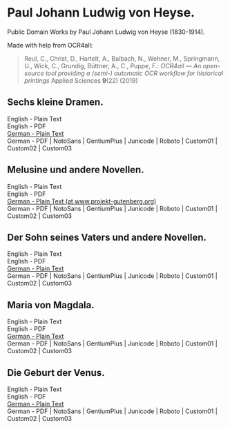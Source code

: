 # Paul Johann Ludwig von Heyse.

Public Domain Works by Paul Johann Ludwig von Heyse (1830-1914).

Made with help from OCR4all:

> Reul, C., Christ, D., Hartelt, A., Balbach, N., Wehner, M., Springmann, U., Wick, C., Grundig, Büttner, A., C., Puppe, F.: *OCR4all — An open-source tool providing a (semi-) automatic OCR workflow for historical printings* Applied Sciences **9**(22) (2019)

## Sechs kleine Dramen.

English - Plain Text  
English - PDF  
[German - Plain Text](sechs-kleine-dramen/full-text-german.md)  
German - PDF | NotoSans | GentiumPlus | Junicode | Roboto | Custom01 | Custom02 | Custom03  

## Melusine und andere Novellen.

English - Plain Text  
English - PDF  
[German - Plain Text (at www.projekt-gutenberg.org)](https://www.projekt-gutenberg.org/heyse/melusine/index.html)  
German - PDF | NotoSans | GentiumPlus | Junicode | Roboto | Custom01 | Custom02 | Custom03  

## Der Sohn seines Vaters und andere Novellen.

English - Plain Text  
English - PDF  
[German - Plain Text](der-sohn-seines-vaters-andere-novellen/full-text-german.md)  
German - PDF | NotoSans | GentiumPlus | Junicode | Roboto | Custom01 | Custom02 | Custom03  

## Maria von Magdala.

English - Plain Text  
English - PDF  
[German - Plain Text](maria-von-magdala/full-text-german.md)  
German - PDF | NotoSans | GentiumPlus | Junicode | Roboto | Custom01 | Custom02 | Custom03  

## Die Geburt der Venus.

English - Plain Text  
English - PDF  
[German - Plain Text](die-geburt-der-venus/full-text-german.md)  
German - PDF | NotoSans | GentiumPlus | Junicode | Roboto | Custom01 | Custom02 | Custom03  



